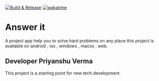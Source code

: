 [![Build & Release](https://github.com/priyanshu-creator/answer-it/actions/workflows/main.yml/badge.svg)](https://github.com/priyanshu-creator/answer-it/actions/workflows/main.yml)
[![wakatime](https://wakatime.com/badge/user/a4c237dc-fe02-47f0-97b5-c25292afe1cf/project/f70d04c0-823a-4a41-9aba-2c74cd821edf.svg)](https://wakatime.com/badge/user/a4c237dc-fe02-47f0-97b5-c25292afe1cf/project/f70d04c0-823a-4a41-9aba-2c74cd821edf)

# Answer it

A project app help you to solve hard problems on any place this project is available on android , ios , windows , macos , web.

## Developer Priyanshu Verma

This project is a starting point for new tech development.


